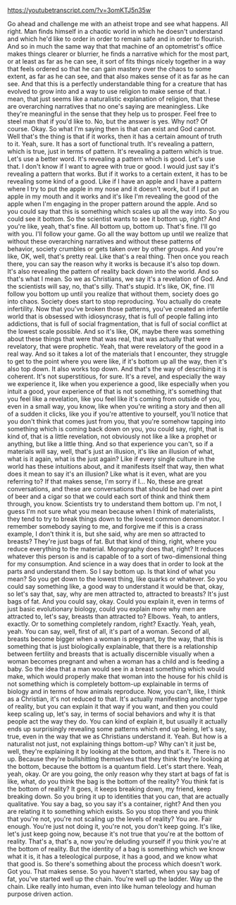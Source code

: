https://youtubetranscript.com/?v=3omKTJ5n35w

 Go ahead and challenge me with an atheist trope and see what happens. All right. Man finds himself in a chaotic world in which he doesn't understand and which he'd like to order in order to remain safe and in order to flourish. And so in much the same way that that machine of an optometrist's office makes things clearer or blurrier, he finds a narrative which for the most part, or at least as far as he can see, it sort of fits things nicely together in a way that feels ordered so that he can gain mastery over the chaos to some extent, as far as he can see, and that also makes sense of it as far as he can see. And that this is a perfectly understandable thing for a creature that has evolved to grow into and a way to use religion to make sense of that. I mean, that just seems like a naturalistic explanation of religion, that these are overarching narratives that no one's saying are meaningless. Like they're meaningful in the sense that they help us to prosper. Feel free to steel man that if you'd like to. No, but the answer is yes. Why not? Of course. Okay. So what I'm saying then is that can exist and God cannot. Well that's the thing is that if it works, then it has a certain amount of truth to it. Yeah, sure. It has a sort of functional truth. It's revealing a pattern, which is true, just in terms of pattern. It's revealing a pattern which is true. Let's use a better word. It's revealing a pattern which is good. Let's use that. I don't know if I want to agree with true or good. I would just say it's revealing a pattern that works. But if it works to a certain extent, it has to be revealing some kind of a good. Like if I have an apple and I have a pattern where I try to put the apple in my nose and it doesn't work, but if I put an apple in my mouth and it works and it's like I'm revealing the good of the apple when I'm engaging in the proper pattern around the apple. And so you could say that this is something which scales up all the way into. So you could see it bottom. So the scientist wants to see it bottom up, right? And you're like, yeah, that's fine. All bottom up, bottom up. That's fine. I'll go with you. I'll follow your game. Go all the way bottom up until we realize that without these overarching narratives and without these patterns of behavior, society crumbles or gets taken over by other groups. And you're like, OK, well, that's pretty real. Like that's a real thing. Then once you reach there, you can say the reason why it works is because it's also top down. It's also revealing the pattern of reality back down into the world. And so that's what I mean. So we as Christians, we say it's a revelation of God. And the scientists will say, no, that's silly. That's stupid. It's like, OK, fine. I'll follow you bottom up until you realize that without them, society does go into chaos. Society does start to stop reproducing. You actually do create infertility. Now that you've broken those patterns, you've created an infertile world that is obsessed with idiosyncrasy, that is full of people falling into addictions, that is full of social fragmentation, that is full of social conflict at the lowest scale possible. And so it's like, OK, maybe there was something about these things that were that was real, that was actually that were revelatory, that were prophetic. Yeah, that were revelatory of the good in a real way. And so it takes a lot of the materials that I encounter, they struggle to get to the point where you were like, if it's bottom up all the way, then it's also top down. It also works top down. And that's the way of describing it is coherent. It's not superstitious, for sure. It's a revel, and especially the way we experience it, like when you experience a good, like especially when you intuit a good, your experience of that is not something, it's something that you feel like a revelation, like you feel like it's coming from outside of you, even in a small way, you know, like when you're writing a story and then all of a sudden it clicks, like you if you're attentive to yourself, you'll notice that you don't think that comes just from you, that you're somehow tapping into something which is coming back down on you, you could say, right, that is kind of, that is a little revelation, not obviously not like a like a prophet or anything, but like a little thing. And so that experience you can't, so if a materials will say, well, that's just an illusion, it's like an illusion of what, what is it again, what is the just again? Like if every single culture in the world has these intuitions about, and it manifests itself that way, then what does it mean to say it's an illusion? Like what is it even, what are you referring to? If that makes sense, I'm sorry if I... No, these are great conversations, and these are conversations that should be had over a pint of beer and a cigar so that we could each sort of think and think them through, you know. Scientists try to understand them bottom up. I'm not, I guess I'm not sure what you mean because when I think of materialists, they tend to try to break things down to the lowest common denominator. I remember somebody saying to me, and forgive me if this is a crass example, I don't think it is, but she said, why are men so attracted to breasts? They're just bags of fat. But that kind of thing, right, where you reduce everything to the material. Monography does that, right? It reduces whatever this person is and is capable of to a sort of two-dimensional thing for my consumption. And science in a way does that in order to look at the parts and understand them. So I say bottom up. Is that kind of what you mean? So you get down to the lowest thing, like quarks or whatever. So you could say something like, a good way to understand it would be that, okay, so let's say that, say, why are men attracted to, attracted to breasts? It's just bags of fat. And you could say, okay. Could you explain it, even in terms of just basic evolutionary biology, could you explain more why men are attracted to, let's say, breasts than attracted to? Elbows. Yeah, to antlers, exactly. Or to something completely random, right? Exactly. Yeah, yeah, yeah. You can say, well, first of all, it's part of a woman. Second of all, breasts become bigger when a woman is pregnant, by the way, that this is something that is just biologically explainable, that there is a relationship between fertility and breasts that is actually discernible visually when a woman becomes pregnant and when a woman has a child and is feeding a baby. So the idea that a man would see in a breast something which would make, which would properly make that woman into the house for his child is not something which is completely bottom-up explainable in terms of biology and in terms of how animals reproduce. Now, you can't, like, I think as a Christian, it's not reduced to that. It's actually manifesting another type of reality, but you can explain it that way if you want, and then you could keep scaling up, let's say, in terms of social behaviors and why it is that people act the way they do. You can kind of explain it, but usually it actually ends up surprisingly revealing some patterns which end up being, let's say, true, even in the way that we as Christians understand it. Yeah. But how is a naturalist not just, not explaining things bottom-up? Why can't it just be, well, they're explaining it by looking at the bottom, and that's it. There is no up. Because they're bullshitting themselves that they think they're looking at the bottom, because the bottom is a quantum field. Let's start there. Yeah, yeah, okay. Or are you going, the only reason why they start at bags of fat is like, what, do you think the bag is the bottom of the reality? You think fat is the bottom of reality? It goes, it keeps breaking down, my friend, keep breaking down. So you bring it up to identities that you can, that are actually qualitative. You say a bag, so you say it's a container, right? And then you are relating it to something which exists. So you stop there and you think that you're not, you're not scaling up the levels of reality? You are. Fair enough. You're just not doing it, you're not, you don't keep going. It's like, let's just keep going now, because it's not true that you're at the bottom of reality. That's a, that's a, now you're deluding yourself if you think you're at the bottom of reality. But the identity of a bag is something which we know what it is, it has a teleological purpose, it has a good, and we know what that good is. So there's something about the process which doesn't work. Got you. That makes sense. So you haven't started, when you say bag of fat, you've started well up the chain. You're well up the ladder. Way up the chain. Like really into human, even into like human teleology and human purpose driven action.